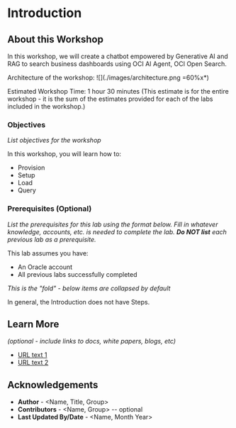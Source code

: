 # Introduction

## About this Workshop

In this workshop, we will create a chatbot empowered by Generative AI and RAG to search business dashboards using OCI AI Agent, OCI Open Search.

Architecture of the workshop:
![](./images/architecture.png =60%x*)

Estimated Workshop Time: 1 hour 30 minutes (This estimate is for the entire workshop - it is the sum of the estimates provided for each of the labs included in the workshop.)


### Objectives

*List objectives for the workshop*

In this workshop, you will learn how to:
* Provision
* Setup
* Load
* Query

### Prerequisites (Optional)

*List the prerequisites for this lab using the format below. Fill in whatever knowledge, accounts, etc. is needed to complete the lab. **Do NOT list** each previous lab as a prerequisite.*

This lab assumes you have:
* An Oracle account
* All previous labs successfully completed

*This is the "fold" - below items are collapsed by default*

In general, the Introduction does not have Steps.

## Learn More

*(optional - include links to docs, white papers, blogs, etc)*

* [URL text 1](http://docs.oracle.com)
* [URL text 2](http://docs.oracle.com)

## Acknowledgements
* **Author** - <Name, Title, Group>
* **Contributors** -  <Name, Group> -- optional
* **Last Updated By/Date** - <Name, Month Year>
